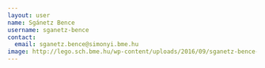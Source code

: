 ```yaml
---
layout: user
name: Sgánetz Bence
username: sganetz-bence
contact:
  email: sganetz.bence@simonyi.bme.hu
image: http://lego.sch.bme.hu/wp-content/uploads/2016/09/sganetz-bence-150x150.jpg
---
```

